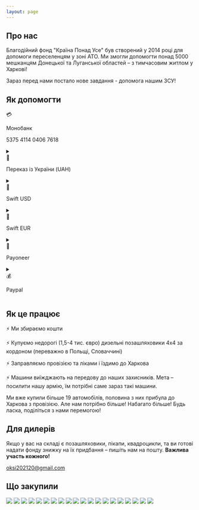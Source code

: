 ```yaml
---
layout: page
---
```


## Про нас

Благодійний фонд "Країна Понад Усе" був створений у 2014 році для допомоги переселенцям у зоні АТО. Ми змогли допомогти понад 5000 мешканцям Донецької та Луганської областей – з тимчасовим житлом у Харкові!

Зараз перед нами постало нове завдання - допомога нашим ЗСУ!

## Як допомогти

<div class="pay-option">
  <div class="pay-icon"> 💳 </div>
  <div class="pay-info">
    <p class="pay-name">Монобанк</p>
    <p class="pay-details">5375 4114 0406 7618</p>
  </div>
</div>

<details>
  <summary>
    <div class="pay-option-inline">
      <div class="pay-icon"> 🏦 </div>
      <p class="pay-name">Переказ із України (UAH)</p>
    </div>
  </summary>

  <div class="pay-option">
    <div class="pay-info">
      <p class="pay-details">
        <span>IBAN:</span> UA543220010000026205305881456 <br/>
        <span>Отримувач:</span> Рожков Володимир Володимирович <br/>
        <span>ІПН/ЄДРПОУ:</span> 2658010870 <br/>
        <span>Призначення платежу:</span> Поповнення рахунку
      </p>
    </div>
  </div>
</details>

<details>
  <summary>
    <div class="pay-option-inline">
      <div class="pay-icon"> 🏦 </div>
      <p class="pay-name">Swift USD</p>
    </div>
  </summary>

  <div class="pay-option">
    <div class="pay-info">
      <p class="pay-details">
        <span>IBAN:</span> UA613220010000026208326843801<br/>
        <span>Account No:</span> 26208326843801 <br/>
        <span>Receiver:</span> ROZHKOV VOLODYMYR, 64703, Ukraine, reg. Kharkivska, c. Kharkiv, passage. Yevpatoriiskyi, build. 2, fl. 24 <br/>
        <span>Bank:</span> JSC UNIVERSAL BANK <br/>
        <span>City:</span> KYIV, UKRAINE <br/>
        <span>Swift code:</span> UNJSUAUKXXX<br/>
        <span>Details of payment:</span> Дуже важливо правильно вказати призначення платежу. Виберіть потрібний варіант в залежності від того, хто відправляє вам платіж.

        <br/> <br/>
        1. Якщо відправник фізична особа:
        <ul>
          <li> private transfer </li>
          <li> transfer to own account </li>
          <li> help to relative </li>
        </ul>
        2. Якщо відправник юридична особа:
        <ul>
          <li>honorarium</li>
          <li>compensation for ... </li>
        </ul>
      </p>
    </div>
  </div>
</details>

<details>
  <summary>
    <div class="pay-option-inline">
      <div class="pay-icon"> 🏦 </div>
      <p class="pay-name">Swift EUR</p>
    </div>
  </summary>

  <div class="pay-option">
    <div class="pay-info">
      <p class="pay-details">
        <span>IBAN:</span> UA383220010000026202323827525 <br/>
        <span>Account No:</span> 26202323827525 <br/>
        <span>Receiver:</span> ROZHKOV VOLODYMYR, 64703, Ukraine, reg. Kharkivska, c. Kharkiv, passage. Yevpatoriiskyi, build. 2, fl. 24 <br/>
        <span>Bank:</span> JSC UNIVERSAL BANK <br/>
        <span>City:</span> KYIV, UKRAINE <br/>
        <span>Swift code:</span> UNJSUAUKXXX <br/>
        <span>Details of payment:</span> Дуже важливо правильно вказати призначення платежу. Виберіть потрібний варіант в залежності від того, хто відправляє вам платіж.

        <br/> <br/>
        1. Якщо відправник фізична особа:
        <ul>
          <li> private transfer </li>
          <li> transfer to own account </li>
          <li> help to relative </li>
        </ul>
        2. Якщо відправник юридична особа:
        <ul>
          <li>honorarium</li>
          <li>compensation for ... </li>
        </ul>
      </p>
    </div>
  </div>
</details>

<details>
  <summary>
    <div class="pay-option-inline">
      <div class="pay-icon"> 💸 </div>
      <p class="pay-name">Payoneer</p>
    </div>
  </summary>

  <div class="pay-option">
    <div class="pay-info">
      <p class="pay-details">
        <span> PSDetail.BankName: </span> First Century Bank <br/>
        <span> Transfer type: </span> Local transfer <br/>
        <span> Bank Address: </span> 1731 N Elm St  Commerce, GA 30529 USA <br/>
        <span> PSDetail.RoutingABA: </span> 061120084 <br/>
        <span> PSDetail.AccountNumber: </span> 4029247200136 <br/>
        <span> PSDetail.AccountType: </span> CHECKING <br/>
        <span> PSDetail.BeneficiaryName: </span> Volodymyr Rozhkov <br/>
        <span> Email: </span> oksi202120@gmail.com <br/>
      </p>
    </div>
  </div>
</details>

<details>
  <summary>
    <div class="pay-option-inline">
      <div class="pay-icon"> 💰 </div>
      <p class="pay-name">Paypal</p>
    </div>
  </summary>

  <div class="pay-option">
    <div class="pay-info">
      <p class="pay-details">
        oksi202120@gmail.com
      </p>
    </div>
  </div>
</details>

## Як це працює

⚡️ Ми збираємо кошти

⚡️ Купуємо недорогі (1,5-4 тис. євро) дизельні позашляховики 4х4 за кордоном (переважно в Польщі, Словаччині)

⚡️ Заправляємо провізією та ліками і їздимо до Харкова

⚡️ Машини виїжджають на передову до наших захисників. Мета – посилити нашу армію, їм потрібні саме зараз такі машини.

Ми вже купили більше 19 автомобілів, половина з них прибула до Харкова з провізією. Але нам потрібно більше! Набагато більше!
Будь ласка, поділіться з нами перемогою!

## Для дилерів

Якщо у вас на складі є позашляховики, пікапи, квадроцикли, та ви готові надати фонду знижку на їх придбання – пишіть нам на пошту. **Важлива участь кожного!**

<a href="mailto:oksi202120@gmail.com">oksi202120@gmail.com</a>

## Що закупили

<div class="cars-container">
  <img src="{{ site.baseurl }}/public/cars/car1.jpeg" />
  <img src="{{ site.baseurl }}/public/cars/car2.jpeg" />
  <img src="{{ site.baseurl }}/public/cars/car3.jpeg" />
  <img src="{{ site.baseurl }}/public/cars/car4.jpeg" />
  <img src="{{ site.baseurl }}/public/cars/car5.jpeg" />
  <img src="{{ site.baseurl }}/public/cars/car6.jpeg" />
  <img src="{{ site.baseurl }}/public/cars/car7.jpeg" />
  <img src="{{ site.baseurl }}/public/cars/car9.jpeg" />
  <img src="{{ site.baseurl }}/public/cars/car12.jpeg" />
  <img src="{{ site.baseurl }}/public/cars/car11.jpeg" />
  <img src="{{ site.baseurl }}/public/cars/car13.jpeg" />
  <img src="{{ site.baseurl }}/public/cars/car14.jpeg" />
  <img src="{{ site.baseurl }}/public/cars/car15.jpeg" />
  <img src="{{ site.baseurl }}/public/cars/car16.jpeg" />
  <img src="{{ site.baseurl }}/public/cars/car17.jpeg" />
  <img src="{{ site.baseurl }}/public/cars/car18.jpeg" />
  <img src="{{ site.baseurl }}/public/cars/car19.jpeg" />
  <img src="{{ site.baseurl }}/public/cars/car20.jpeg" />
  <img src="{{ site.baseurl }}/public/cars/car10.jpeg" />
  <img src="{{ site.baseurl }}/public/cars/car8.jpeg" />
</div>

